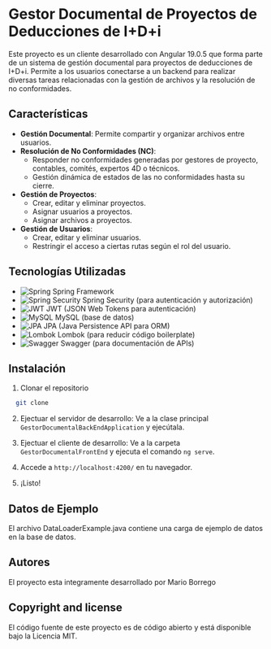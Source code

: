 # Gestor Documental de Proyectos de Deducciones de I+D+i

Este proyecto es un cliente desarrollado con Angular 19.0.5 que forma parte de un sistema de gestión documental para proyectos de deducciones de I+D+i. Permite a los usuarios conectarse a un backend para realizar diversas tareas relacionadas con la gestión de archivos y la resolución de no conformidades.

## Características

- **Gestión Documental**: Permite compartir y organizar archivos entre usuarios.
- **Resolución de No Conformidades (NC)**:
    - Responder no conformidades generadas por gestores de proyecto, contables, comités, expertos 4D o técnicos.
    - Gestión dinámica de estados de las no conformidades hasta su cierre.
- **Gestión de Proyectos**:
    - Crear, editar y eliminar proyectos.
    - Asignar usuarios a proyectos.
    - Asignar archivos a proyectos.
- **Gestión de Usuarios**:
    - Crear, editar y eliminar usuarios.
    - Restringir el acceso a ciertas rutas según el rol del usuario.

## Tecnologías Utilizadas
- ![Spring](https://img.shields.io/badge/-Spring-6DB33F?style=flat&logo=spring&logoColor=white) Spring Framework
- ![Spring Security](https://img.shields.io/badge/-Spring%20Security-6DB33F?style=flat&logo=spring&logoColor=white) Spring Security (para autenticación y autorización)
- ![JWT](https://img.shields.io/badge/-JWT-000000?style=flat&logo=json-web-tokens&logoColor=white) JWT (JSON Web Tokens para autenticación)
- ![MySQL](https://img.shields.io/badge/-MySQL-4479A1?style=flat&logo=mysql&logoColor=white) MySQL (base de datos)
- ![JPA](https://img.shields.io/badge/-JPA-59666C?style=flat&logo=java&logoColor=white) JPA (Java Persistence API para ORM)
- ![Lombok](https://img.shields.io/badge/-Lombok-000000?style=flat&logo=lombok&logoColor=white) Lombok (para reducir código boilerplate)
- ![Swagger](https://img.shields.io/badge/-Swagger-85EA2D?style=flat&logo=swagger&logoColor=white) Swagger (para documentación de APIs)

## Instalación
1. Clonar el repositorio
```bash
  git clone
```

2. Ejectuar el servidor de desarrollo: Ve a la clase principal `GestorDocumentalBackEndApplication` y ejecútala.

3. Ejectuar el cliente de desarrollo: Ve a la carpeta `GestorDocumentalFrontEnd` y ejecuta el comando `ng serve`.

4. Accede a `http://localhost:4200/` en tu navegador.

5. ¡Listo!

## Datos de Ejemplo

El archivo DataLoaderExample.java contiene una carga de ejemplo de datos en la base de datos.


## Autores

El proyecto esta integramente desarrollado por Mario Borrego

## Copyright and license

El código fuente de este proyecto es de código abierto y está disponible bajo la Licencia MIT.